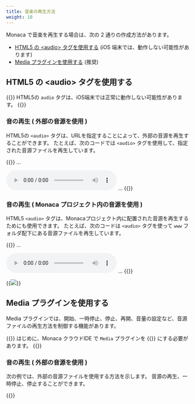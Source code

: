 ```yaml
---
title: 音楽の再生方法
weight: 10
---
```


Monaca で音楽を再生する場合は、次の 2 通りの作成方法があります。

-   [HTML5 の &lt;audio&gt; タグを使用する](#html5-の-lt-audio-gt-タグを使用する) (iOS 端末では、動作しない可能性があります)
-   [Media プラグインを使用する](#media-プラグインを使用する) (推奨)

## HTML5 の &lt;audio&gt; タグを使用する

{{<note>}}
HTML5の <code>audio</code> タグは、iOS端末では正常に動作しない可能性があります。
{{</note>}}

### 音の再生 ( 外部の音源を使用 )

HTML5の `<audio>` タグは、URLを指定することによって、外部の音源を再生することができます。
たとえば、次のコードでは `<audio>` タグを使用して、指定された音源ファイルを再生しています。

{{<highlight html>}}
...
<body>
  <!-- Play the music when the Play control is pressed -->
  <audio src="External audio URL" controls></audio>
  <!-- The music is played as soon as the application is loaded -->
  <!-- <audio src="External audio URL" autoplay></audio> -->
</body>
...
{{</highlight>}}

### 音の再生 ( Monaca プロジェクト内の音源を使用 )

HTML5 `<audio>` タグは、Monacaプロジェクト内に配置された音源を再生するためにも使用できます。
たとえば、次のコードは `<audio>` タグを使って `www` フォルダ配下にある音源ファイルを再生しています。

{{<highlight html>}}
...
<body>
  <!-- Play the music when the Play control is pressed -->
  <audio src="sample.mp3" controls></audio>
  <!-- The music is played as soon as the application is loaded -->
  <!-- <audio src="sample.mp3" autoplay></audio> -->
</body>
...
{{</highlight>}}

{{<img src="/images/tips/media/1.png">}}

## Media プラグインを使用する

Media プラグインでは、開始、一時停止、停止、再開、音量の設定など、音源ファイルの再生方法を制御する機能があります。

{{<note>}}
    はじめに、Monaca クラウドIDE で <code>Media</code> プラグインを {{<link href="/ja/products_guide/monaca_ide/dependencies/cordova_plugin/#cordova-プラグイン-のインポート" title="有効">}} にする必要があります。
{{</note>}}

### 音の再生 ( 外部の音源を使用 )

次の例では、外部の音源ファイルを使用する方法を示します。
音源の再生、一時停止、停止することができます。

{{<highlight html>}}
<!DOCTYPE HTML>
<html>
<head>
    <meta charset="utf-8">
    <meta name="viewport" content="width=device-width, initial-scale=1, maximum-scale=1, user-scalable=no">
    <meta http-equiv="Content-Security-Policy" content="default-src * data: gap: https://ssl.gstatic.com; style-src * 'unsafe-inline'; script-src * 'unsafe-inline' 'unsafe-eval'">
    <script src="components/loader.js"></script>
    <link rel="stylesheet" href="components/loader.css">
    <link rel="stylesheet" href="css/style.css">
    <script>
        var media = null;
        var mediaTimer = null;
        var srcFile = "External audio URL";

        document.addEventListener("deviceready", onDeviceReady, false);
        function onDeviceReady() {
            console.log("ready");
            media = new Media (srcFile , onSuccess, onError);
        }

        function playSound(){
            // play the media file one time.
            media.play({numberOfLoops: 0});
            // start the timer
            if (mediaTimer == null) {
                mediaTimer = setInterval(function() {
                    // Return a current playback position
                    media.getCurrentPosition(
                        //A Callback function if it's success
                        function(position) {
                            if (position > -1) {
                                //If the playback stops at "-0.001" position, set the timer to 0.
                                if(position == -0.001){
                                    position = 0;
                                }
                                setAudioPosition((position) + " sec");
                            }
                        },
                        //A callback function in case of failure
                        function(error) {
                            console.log("Error getting pos=" + error);
                            setAudioPosition("Error: " + error);
                        }
                    );
                }, 1000);
            }
        }

        function pauseSound(){
            if (media) {
                media.pause();
            }
        }

        function stopSound(){
            if (media) {
                media.stop();
            }
        }

        function setAudioPosition(position) {
            document.getElementById('audio_position').innerHTML = position;
        }

        function onSuccess(){
            console.log("Successfully initialize a media file.");
        }

        function onError(error){
            console.log("Failed to initialize a media file. [ Error code: " + error.code + ", Error message: " + error.message + "]");
        }
    </script>
</head>
<body style="text-align: center">
    <h1>Playing Sound</h1>
    <button onclick="playSound()">Play</button>
    <button onclick="pauseSound()">Pause</button>
    <button onclick="stopSound()">Stop</button><br />
    <p id="audio_position"></p>
</body>
</html>
{{</highlight>}}

### 音の再生 ( Monaca プロジェクト内の音源を使用 )

次の例では、`www` フォルダ配下にある音源ファイルの使い方を示します。
音源の再生、一時停止、停止することができます。

{{<highlight html>}}
<!DOCTYPE HTML>
<html>
<head>
    <meta charset="utf-8">
    <meta name="viewport" content="width=device-width, initial-scale=1, maximum-scale=1, user-scalable=no">
    <meta http-equiv="Content-Security-Policy" content="default-src * data: gap: https://ssl.gstatic.com; style-src * 'unsafe-inline'; script-src * 'unsafe-inline' 'unsafe-eval'">
    <script src="components/loader.js"></script>
    <link rel="stylesheet" href="components/loader.css">
    <link rel="stylesheet" href="css/style.css">
    <script>
        var media = null;
        var mediaTimer = null;
        var srcFile = "sample.mp3";

        document.addEventListener("deviceready", onDeviceReady, false);
        function onDeviceReady() {
            console.log("ready");
            media = new Media (getPath() + srcFile , onSuccess, onError);
        }

        function getPath() {
            var str = location.pathname;
            var i = str.lastIndexOf('/');
            return str.substring(0,i+1);
        }

        function playSound(){
            // play the media file one time.
            media.play({numberOfLoops: 0});
            // start the timer
            if (mediaTimer == null) {
                mediaTimer = setInterval(function() {
                    // Return a current playback position
                    media.getCurrentPosition(
                        //A Callback function if it's success
                        function(position) {
                            if (position > -1) {
                                //If the playback stops at "-0.001" position, set the timer to 0.
                                if(position == -0.001){
                                    position = 0;
                                }
                                setAudioPosition((position) + " sec");
                            }
                        },
                        //A callback function in case of failure
                        function(error) {
                            console.log("Error getting pos=" + error);
                            setAudioPosition("Error: " + error);
                        }
                    );
                }, 1000);
            }
        }

        function pauseSound(){
            if (media) {
                media.pause();
            }
        }

        function stopSound(){
            if (media) {
                media.stop();
            }
        }

        function setAudioPosition(position) {
            document.getElementById('audio_position').innerHTML = position;
        }

        function onSuccess(){
            console.log("Successfully initialize a media file.");
        }

        function onError(error){
            console.log("Failed to initialize a media file. [ Error code: " + error.code + ", Error message: " + error.message + "]");
        }
    </script>
</head>
<body style="text-align: center">
    <h1>Playing Sound</h1>
    <button onclick="playSound()">Play</button>
    <button onclick="pauseSound()">Pause</button>
    <button onclick="stopSound()">Stop</button><br />
    <p id="audio_position"></p>
</body>
</html>
{{</highlight>}}